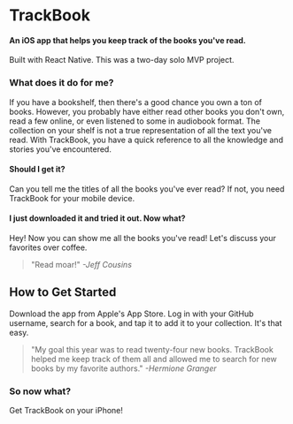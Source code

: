 # TrackBook #

#### An iOS app that helps you keep track of the books you've read. ####

Built with React Native.
This was a two-day solo MVP project.

### What does it do for me? ###
  If you have a bookshelf, then there's a good chance you own a ton of books. However, you probably have either read other books you don't own, read a few online, or even listened to some in audiobook format. The collection on your shelf is not a true representation of all the text you've read. With TrackBook, you have a quick reference to all the knowledge and stories you've encountered.

#### Should I get it? ####
  Can you tell me the titles of all the books you've ever read? If not, you need TrackBook for your mobile device.

#### I just downloaded it and tried it out. Now what? ####
  Hey! Now you can show me all the books you've read! Let's discuss your favorites over coffee.

  > "Read moar!" _-Jeff Cousins_

## How to Get Started ##
  Download the app from Apple's App Store. Log in with your GitHub username, search for a book, and tap it to add it to your collection. It's that easy.

  > "My goal this year was to read twenty-four new books. TrackBook helped me keep track of them all and allowed me to search for new books by my favorite authors." _-Hermione Granger_

### So now what? ###
  Get TrackBook on your iPhone!
